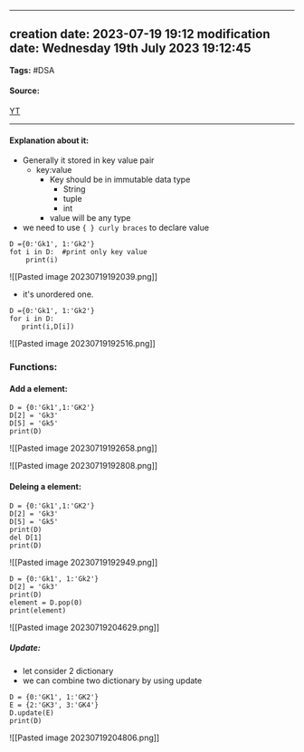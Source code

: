 
---
creation date: 2023-07-19 19:12
modification date: Wednesday 19th July 2023 19:12:45
---

**Tags:** #DSA 

#### Source:
[YT](https://www.youtube.com/watch?v=1GbPDbHIOv4&list=PLhP5RsB7fhE28lfOcyi9JB31mrBSf4wgL&index=13)

--------------------------------------

#### Explanation about it:

* Generally it stored in key value pair
	* key:value   
		* Key should be in immutable data type
			* String
			* tuple
			* int
		* value will be any type
* we need to use `{ } curly braces` to declare value

```
D ={0:'Gk1', 1:'Gk2'}
fot i in D:  #print only key value
    print(i) 
```

![[Pasted image 20230719192039.png]]

* it's unordered one.

```
D ={0:'Gk1', 1:'Gk2'}
for i in D:
   print(i,D[i])
```

![[Pasted image 20230719192516.png]]


### Functions:

#### Add a element:

```
D = {0:'Gk1',1:'GK2'}
D[2] = 'Gk3'
D[5] = 'Gk5'
print(D)
```

![[Pasted image 20230719192658.png]]

![[Pasted image 20230719192808.png]]

#### Deleing a element:

```
D = {0:'Gk1',1:'GK2'}
D[2] = 'Gk3'
D[5] = 'Gk5'
print(D)
del D[1]
print(D)
```

![[Pasted image 20230719192949.png]]

```
D = {0:'Gk1', 1:'Gk2'}
D[2] = 'Gk3'
print(D)
element = D.pop(0)
print(element)
```

![[Pasted image 20230719204629.png]]


##### Update:

* let consider 2 dictionary
* we can combine two dictionary by using update

```
D = {0:'GK1', 1:'GK2'}
E = {2:'GK3', 3:'GK4'}
D.update(E)
print(D)
```

![[Pasted image 20230719204806.png]]